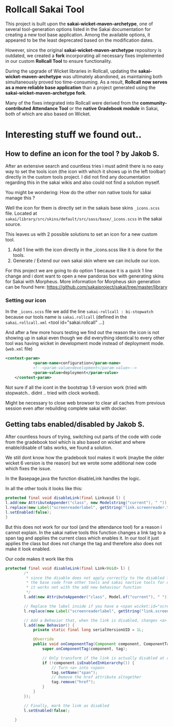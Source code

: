 # Rollcall Sakai Tool

This project is built upon the **sakai-wicket-maven-archetype**, one of several tool-generation options listed in the Sakai documentation for creating a new tool base application. Among the available options, it appeared to be the least deprecated based on the modification dates.  

However, since the original **sakai-wicket-maven-archetype** repository is outdated, we created a **fork** incorporating all necessary fixes implemented in our custom **Rollcall Tool** to ensure functionality.  

During the upgrade of Wicket libraries in Rollcall, updating the **sakai-wicket-maven-archetype** was ultimately abandoned, as maintaining both simultaneously proved too time-consuming. As a result, **Rollcall now serves as a more reliable base application** than a project generated using the **sakai-wicket-maven-archetype fork**.  

Many of the fixes integrated into Rollcall were derived from the **community-contributed Attendance Tool** or the **native Gradebook module** in Sakai, both of which are also based on Wicket.  

# Interesting stuff we found out..

## How to define an icon for the tool ? by Jakob S.

After an extensive search and countless tries i must admit there is no easy way to set the tools icon (the icon with which it shows up in the left toolbar) directly in the custom tools project. I did not find any documentation regarding this in the sakai wikis and also could not find a solution myself.

You might be wondering: How do the other non native tools for sakai manage this ?

Well the icon for them is directly set in the sakais base skins `_icons.scss` file. Located at `sakai/library/src/skins/default/src/sass/base/_icons.scss` in the sakai source.

This leaves us with 2 possible solutions to set an icon for a new custom tool.

1. Add 1 line with the icon directly in the _icons.scss like it is done for the tools.
2. Generate / Extend our own sakai skin where we can include our icon.

For this project we are going to do option 1 because it is a quick 1 line change and i dont want to open a new pandoras box with generating skins for Sakai with Morpheus.
More information for Morpheus skin generation can be found here: https://github.com/sakaiproject/sakai/tree/master/library

### Setting our icon

In the `_icons.scss` file we add the line `sakai-rollcall : bi-stopwatch` because our tools name is `sakai.rollcall` (defined in the `sakai.rollcall.xml`  <tool id="sakai.rollcall" ...)

And after a few more hours testing we find out the reason the icon is not showing up in sakai even though we did everything identical to every other tool was having wicket in development mode instead of deployment mode. (`web.xml` file)

```xml
<context-param>
            <param-name>configuration</param-name>
            <!--<param-value>development</param-value>-->
            <param-value>deployment</param-value>
	</context-param>
```

Not sure if all the icont in the bootstrap 1.9 version work (tried with stopwatch.. didnt .. tried with clock worked).

Might be necessary to close web browser to clear all caches from previous session even after rebuilding complete sakai with docker.

## Getting tabs enabled/disabled by Jakob S.

After countless hours of trying, switching out parts of the code with code from the gradebook tool which is also based on wicket and where enable/disable of tabs works, we found a solution.

We still dont know how the gradebook tool makes it work (maybe the older wicket 6 version is the reason) but we wrote some additional new code which fixes the issue.

In the Basepage.java the function disableLink handles the logic.

In all the other tools it looks like this:

```java
protected final void disableLink(final Linkvoid l) {
l.add(new AttributeAppender("class", new Modelstring("current"), " "));
l.replace(new Label("screenreaderlabel", getString("link.screenreader.tabselected")));
l.setEnabled(false);
}
```

But this does not work for our tool (and the attendance tool) for a reason i cannot explain. In the sakai native tools this function changes a link tag to a span tag and applies the current class which enables it. In our tool it just applies the class but does not change the tag and therefore also does not make it look enabled.

Our code makes it work like this

```java
protected final void disableLink(final Link<Void> l) {
		/*
		 * since the disable does not apply correctly to the disabled link we need to transform the <a> into a span
		 * the base code from other tools and sakai navtive tools for disable link didnt work
		 * it works not with the add new behaviour function
		 */
		l.add(new AttributeAppender("class", Model.of("current"), " "));

		// Replace the label inside if you have a <span wicket:id="screenreaderlabel"> in your markup
		l.replace(new Label("screenreaderlabel", getString("link.screenreader.tabselected")));

		// Add a Behavior that, when the link is disabled, changes <a> to <span> and removes href
		l.add(new Behavior() {
			private static final long serialVersionUID = 1L;

			@Override
			public void onComponentTag(Component component, ComponentTag tag) {
				super.onComponentTag(component, tag);

				// Only transform if the link is actually disabled at render-time
				if (!component.isEnabledInHierarchy()) {
					// Turn <a> into <span>
					tag.setName("span");
					// Remove the href attribute altogether
					tag.remove("href");
				}
			}
		});

		// Finally, mark the link as disabled
		l.setEnabled(false);

	}
```
